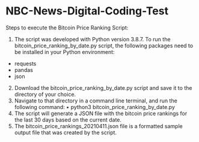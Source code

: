 # NBC-News-Digital-Coding-Test

Steps to execute the Bitcoin Price Ranking Script:

1.	The script was developed with Python version 3.8.7. To run the bitcoin_price_ranking_by_date.py script, the following packages need to be installed in your Python environment:
- requests
- pandas
- json
2.	Download the bitcoin_price_ranking_by_date.py script and save it to the directory of your choice.
3.	Navigate to that directory in a command line terminal, and run the following command:
•	python3  bitcoin_price_ranking_by_date.py
4.	The script will generate a JSON file with the bitcoin price rankings for the last 30 days based on the current date.
5.	The bitcoin_price_rankings_20210411.json file is a formatted sample output file that was created by the script.

